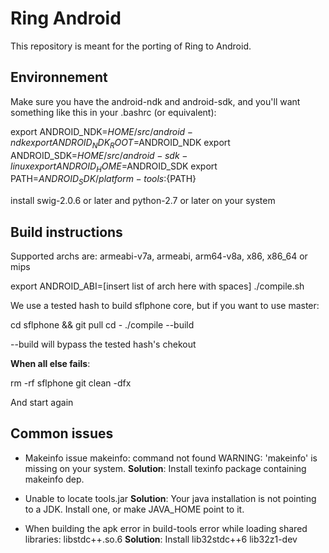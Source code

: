 # Ring Android

This repository is meant for the porting of Ring to Android.

## Environnement

Make sure you have the android-ndk and android-sdk, and you'll want something
like this in your .bashrc (or equivalent):

export ANDROID_NDK=$HOME/src/android-ndk
export ANDROID_NDK_ROOT=$ANDROID_NDK
export ANDROID_SDK=$HOME/src/android-sdk-linux
export ANDROID_HOME=$ANDROID_SDK
export PATH=$ANDROID_SDK/platform-tools:${PATH}

install swig-2.0.6 or later and python-2.7 or later on your system

## Build instructions
Supported archs are: armeabi-v7a, armeabi, arm64-v8a, x86, x86_64 or mips

export ANDROID_ABI=[insert list of arch here with spaces]
./compile.sh

We use a tested hash to build sflphone core, but if you want to use master:

cd sflphone && git pull
cd -
./compile --build

--build will bypass the tested hash's chekout

**When all else fails**:

rm -rf sflphone
git clean -dfx

And start again

## Common issues

* Makeinfo issue
    makeinfo: command not found
    WARNING: 'makeinfo' is missing on your system.
    **Solution**:   Install texinfo package containing makeinfo dep.

* Unable to locate tools.jar
    **Solution**:   Your java installation is not pointing to a JDK.
                    Install one, or make JAVA_HOME point to it.

* When building the apk error in build-tools
    error while loading shared libraries: libstdc++.so.6
    **Solution**:   Install lib32stdc++6 lib32z1-dev
